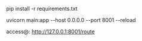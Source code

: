 pip install -r requirements.txt

uvicorn main:app --host 0.0.0.0 --port 8001 --reload

access@: http://127.0.0.1:8001/route